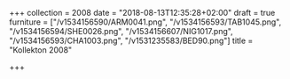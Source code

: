 +++
collection = 2008
date = "2018-08-13T12:35:28+02:00"
draft = true
furniture = ["/v1534156590/ARM0041.png", "/v1534156593/TAB1045.png", "/v1534156594/SHE0026.png", "/v1534156607/NIG1017.png", "/v1534156593/CHA1003.png", "/v1531235583/BED90.png"]
title = "Kollekton 2008"

+++
